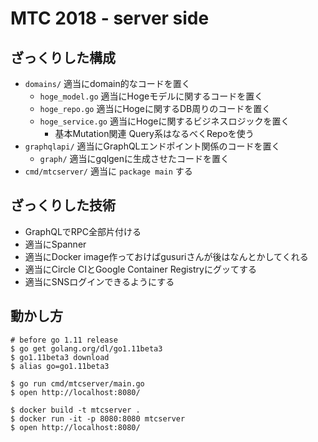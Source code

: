# MTC 2018 - server side

## ざっくりした構成

* `domains/` 適当にdomain的なコードを置く
    * `hoge_model.go` 適当にHogeモデルに関するコードを置く
    * `hoge_repo.go` 適当にHogeに関するDB周りのコードを置く
    * `hoge_service.go` 適当にHogeに関するビジネスロジックを置く
        * 基本Mutation関連 Query系はなるべくRepoを使う
* `graphqlapi/` 適当にGraphQLエンドポイント関係のコードを置く
    * `graph/` 適当にgqlgenに生成させたコードを置く
* `cmd/mtcserver/` 適当に `package main` する

## ざっくりした技術

* GraphQLでRPC全部片付ける
* 適当にSpanner
* 適当にDocker image作っておけばgusuriさんが後はなんとかしてくれる
* 適当にCircle CIとGoogle Container Registryにグッてする
* 適当にSNSログインできるようにする


## 動かし方

```
# before go 1.11 release
$ go get golang.org/dl/go1.11beta3
$ go1.11beta3 download
$ alias go=go1.11beta3

$ go run cmd/mtcserver/main.go
$ open http://localhost:8080/
```

```
$ docker build -t mtcserver .
$ docker run -it -p 8080:8080 mtcserver
$ open http://localhost:8080/
```
